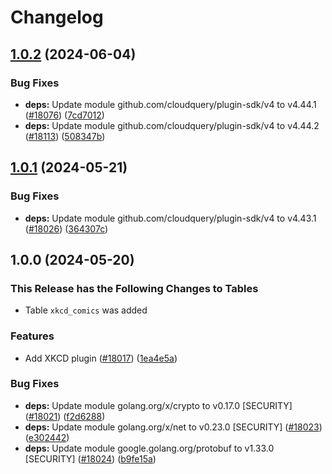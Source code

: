 # Changelog

## [1.0.2](https://github.com/cloudquery/cloudquery/compare/plugins-source-xkcd-v1.0.1...plugins-source-xkcd-v1.0.2) (2024-06-04)


### Bug Fixes

* **deps:** Update module github.com/cloudquery/plugin-sdk/v4 to v4.44.1 ([#18076](https://github.com/cloudquery/cloudquery/issues/18076)) ([7cd7012](https://github.com/cloudquery/cloudquery/commit/7cd70128389844d0221f7dce7102375f8931ef77))
* **deps:** Update module github.com/cloudquery/plugin-sdk/v4 to v4.44.2 ([#18113](https://github.com/cloudquery/cloudquery/issues/18113)) ([508347b](https://github.com/cloudquery/cloudquery/commit/508347b8d2168564f69ccb33171f290267647c12))

## [1.0.1](https://github.com/cloudquery/cloudquery/compare/plugins-source-xkcd-v1.0.0...plugins-source-xkcd-v1.0.1) (2024-05-21)


### Bug Fixes

* **deps:** Update module github.com/cloudquery/plugin-sdk/v4 to v4.43.1 ([#18026](https://github.com/cloudquery/cloudquery/issues/18026)) ([364307c](https://github.com/cloudquery/cloudquery/commit/364307c5a7e954cc3521498678e3aa658eb4937a))

## 1.0.0 (2024-05-20)


### This Release has the Following Changes to Tables
- Table `xkcd_comics` was added

### Features

* Add XKCD plugin ([#18017](https://github.com/cloudquery/cloudquery/issues/18017)) ([1ea4e5a](https://github.com/cloudquery/cloudquery/commit/1ea4e5ac8ca1f5242367962d7f95af2073d0de62))


### Bug Fixes

* **deps:** Update module golang.org/x/crypto to v0.17.0 [SECURITY] ([#18021](https://github.com/cloudquery/cloudquery/issues/18021)) ([f2d6288](https://github.com/cloudquery/cloudquery/commit/f2d6288df53d7901337f5dc9bf8f26658f1e287b))
* **deps:** Update module golang.org/x/net to v0.23.0 [SECURITY] ([#18023](https://github.com/cloudquery/cloudquery/issues/18023)) ([e302442](https://github.com/cloudquery/cloudquery/commit/e302442d39175e6f87c97855209ab7d99e6ec1a0))
* **deps:** Update module google.golang.org/protobuf to v1.33.0 [SECURITY] ([#18024](https://github.com/cloudquery/cloudquery/issues/18024)) ([b9fe15a](https://github.com/cloudquery/cloudquery/commit/b9fe15a848b9b0089e51104a2ceea2ff27a8f076))
